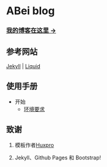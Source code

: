 # ABei blog

### [我的博客在这里 &rarr;](http://jeepchenup.github.io)

## 参考网站

[Jekyll](http://www.jekyllrb.com) | 
[Liquid](https://help.shopify.com/themes/liquid)

## 使用手册

* 开始
    * [环境要求](#environment)


## 致谢

1. 模板作者[Huxpro](http://github.com/Huxpro)

2. Jekyll、Github Pages 和 Bootstrap!